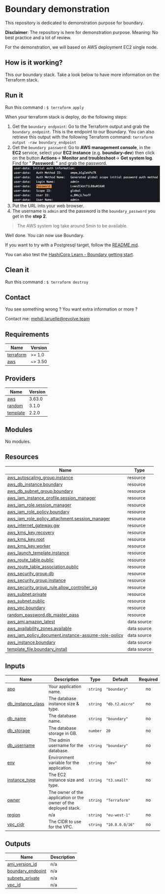 # Boundary demonstration

This repository is dedicated to demonstration purpose for boundary.

**Disclaimer**: The repository is here for demonstration purpose. Meaning: No best practice and a lot of review.

For the demonstration, we will based on AWS deployment EC2 single node.

## How is it working?

This our boundary stack. Take a look below to have more information on the Terraform stack.

## Run it

Run this command : `$ terraform apply`

When your terraform stack is deploy, do the following steps:

1. Get the `boundary endpoint`: Go to the Terraform output and grab the `boundary_endpoint`. This is the endpoint to our Boundary. You can also retrieve this output with the following Terraform command: `terraform output -raw boundary_endpoint`
2. Get the `boundary password`: Go to **AWS management console**, in the **EC2** service, select your **EC2 instance** (e.g. **boundary-dev**) then click on the button **Actions**-> **Monitor and troubleshoot**-> **Get system log**. Find for " **Password:** " and grab the password.
![Grab the password UI](./img/grab_pwd.png)
3. Put the URL into your web browser.
4. The username is `admin` and the password is the `boundary_password` you get in the **step 2**.

> The AWS system log take around 5min to be available.

Well done. You can now use Boundary.

If you want to try with a Postgresql target, follow the [README.md](./targets/README.md).

You can also test the [HashiCorp Learn - Boundary getting start](https://learn.hashicorp.com/tutorials/boundary/getting-started-console?in=boundary/getting-started).

## Clean it

Run this command : `$ terraform destroy`


## Contact

You see something wrong ? You want extra information or more ?

Contact me: <mehdi.laruelle@revolve.team>

<!-- BEGINNING OF PRE-COMMIT-TERRAFORM DOCS HOOK -->
## Requirements

| Name | Version |
|------|---------|
| <a name="requirement_terraform"></a> [terraform](#requirement\_terraform) | >= 1.0 |
| <a name="requirement_aws"></a> [aws](#requirement\_aws) | ~> 3.50 |

## Providers

| Name | Version |
|------|---------|
| <a name="provider_aws"></a> [aws](#provider\_aws) | 3.63.0 |
| <a name="provider_random"></a> [random](#provider\_random) | 3.1.0 |
| <a name="provider_template"></a> [template](#provider\_template) | 2.2.0 |

## Modules

No modules.

## Resources

| Name | Type |
|------|------|
| [aws_autoscaling_group.instance](https://registry.terraform.io/providers/hashicorp/aws/latest/docs/resources/autoscaling_group) | resource |
| [aws_db_instance.boundary](https://registry.terraform.io/providers/hashicorp/aws/latest/docs/resources/db_instance) | resource |
| [aws_db_subnet_group.boundary](https://registry.terraform.io/providers/hashicorp/aws/latest/docs/resources/db_subnet_group) | resource |
| [aws_iam_instance_profile.session_manager](https://registry.terraform.io/providers/hashicorp/aws/latest/docs/resources/iam_instance_profile) | resource |
| [aws_iam_role.session_manager](https://registry.terraform.io/providers/hashicorp/aws/latest/docs/resources/iam_role) | resource |
| [aws_iam_role_policy.boundary](https://registry.terraform.io/providers/hashicorp/aws/latest/docs/resources/iam_role_policy) | resource |
| [aws_iam_role_policy_attachment.session_manager](https://registry.terraform.io/providers/hashicorp/aws/latest/docs/resources/iam_role_policy_attachment) | resource |
| [aws_internet_gateway.gw](https://registry.terraform.io/providers/hashicorp/aws/latest/docs/resources/internet_gateway) | resource |
| [aws_kms_key.recovery](https://registry.terraform.io/providers/hashicorp/aws/latest/docs/resources/kms_key) | resource |
| [aws_kms_key.root](https://registry.terraform.io/providers/hashicorp/aws/latest/docs/resources/kms_key) | resource |
| [aws_kms_key.worker](https://registry.terraform.io/providers/hashicorp/aws/latest/docs/resources/kms_key) | resource |
| [aws_launch_template.instance](https://registry.terraform.io/providers/hashicorp/aws/latest/docs/resources/launch_template) | resource |
| [aws_route_table.public](https://registry.terraform.io/providers/hashicorp/aws/latest/docs/resources/route_table) | resource |
| [aws_route_table_association.public](https://registry.terraform.io/providers/hashicorp/aws/latest/docs/resources/route_table_association) | resource |
| [aws_security_group.db](https://registry.terraform.io/providers/hashicorp/aws/latest/docs/resources/security_group) | resource |
| [aws_security_group.instance](https://registry.terraform.io/providers/hashicorp/aws/latest/docs/resources/security_group) | resource |
| [aws_security_group_rule.allow_controller_sg](https://registry.terraform.io/providers/hashicorp/aws/latest/docs/resources/security_group_rule) | resource |
| [aws_subnet.private](https://registry.terraform.io/providers/hashicorp/aws/latest/docs/resources/subnet) | resource |
| [aws_subnet.public](https://registry.terraform.io/providers/hashicorp/aws/latest/docs/resources/subnet) | resource |
| [aws_vpc.boundary](https://registry.terraform.io/providers/hashicorp/aws/latest/docs/resources/vpc) | resource |
| [random_password.db_master_pass](https://registry.terraform.io/providers/hashicorp/random/latest/docs/resources/password) | resource |
| [aws_ami.amazon_latest](https://registry.terraform.io/providers/hashicorp/aws/latest/docs/data-sources/ami) | data source |
| [aws_availability_zones.available](https://registry.terraform.io/providers/hashicorp/aws/latest/docs/data-sources/availability_zones) | data source |
| [aws_iam_policy_document.instance-assume-role-policy](https://registry.terraform.io/providers/hashicorp/aws/latest/docs/data-sources/iam_policy_document) | data source |
| [aws_instance.boundary](https://registry.terraform.io/providers/hashicorp/aws/latest/docs/data-sources/instance) | data source |
| [template_file.boundary_install](https://registry.terraform.io/providers/hashicorp/template/latest/docs/data-sources/file) | data source |

## Inputs

| Name | Description | Type | Default | Required |
|------|-------------|------|---------|:--------:|
| <a name="input_app"></a> [app](#input\_app) | Your application name. | `string` | `"boundary"` | no |
| <a name="input_db_instance_class"></a> [db\_instance\_class](#input\_db\_instance\_class) | The database instance size & type. | `string` | `"db.t2.micro"` | no |
| <a name="input_db_name"></a> [db\_name](#input\_db\_name) | The database name. | `string` | `"boundary"` | no |
| <a name="input_db_storage"></a> [db\_storage](#input\_db\_storage) | The database storage in GB. | `number` | `20` | no |
| <a name="input_db_username"></a> [db\_username](#input\_db\_username) | The admin username for the database. | `string` | `"boundary"` | no |
| <a name="input_env"></a> [env](#input\_env) | Environment variable for the application. | `string` | `"dev"` | no |
| <a name="input_instance_type"></a> [instance\_type](#input\_instance\_type) | The EC2 instance size and type. | `string` | `"t3.small"` | no |
| <a name="input_owner"></a> [owner](#input\_owner) | The owner of the application or the owner of the deployed stack. | `string` | `"Terraform"` | no |
| <a name="input_region"></a> [region](#input\_region) | n/a | `string` | `"eu-west-1"` | no |
| <a name="input_vpc_cidr"></a> [vpc\_cidr](#input\_vpc\_cidr) | The CIDR to use for the VPC. | `string` | `"10.0.0.0/16"` | no |

## Outputs

| Name | Description |
|------|-------------|
| <a name="output_ami_version_id"></a> [ami\_version\_id](#output\_ami\_version\_id) | n/a |
| <a name="output_boundary_endpoint"></a> [boundary\_endpoint](#output\_boundary\_endpoint) | n/a |
| <a name="output_subnets_private"></a> [subnets\_private](#output\_subnets\_private) | n/a |
| <a name="output_vpc_id"></a> [vpc\_id](#output\_vpc\_id) | n/a |
<!-- END OF PRE-COMMIT-TERRAFORM DOCS HOOK -->

